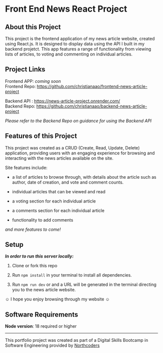 # Front End News React Project

## About this Project

This project is the frontend application of my news article website, created using React.js. It is designed to display data using the API I built in my backend projetct. This app features a range of functionality from viewing lists of articles, to voting and commenting on individual articles.

## Project Links

Frontend APP: _coming soon_<br/>
Frontend Repo: https://github.com/christianaao/frontend-news-article-project

Backend API : https://news-article-project.onrender.com/<br/>
Backend Repo: https://github.com/christianaao/backend-news-article-project

_Please refer to the Backend Repo on guidance for using the Backend API_

## Features of this Project

This project was created as a CRUD (Create, Read, Update, Delete) application, providing users with an engaging experience for browsing and interacting with the news articles available on the site.

Site features include:

* a list of articles to browse through, with details about the article such as author, date of creation, and vote and comment counts.

* individual articles that can be viewed and read

* a voting section for each individual article

* a comments section for each individual article

* functionality to add comments

_and more features to come!_

## Setup

**_In order to run this server locally:_**

1. Clone or fork this repo

2. Run `npm install` in your terminal to install all dependencies. 

3. Run `npm run dev` or and a URL will be generated in the terminal directing you to the news article website.

☺ I hope you enjoy browsing through my website ☺

## Software Requirements
**Node version**: 18 required or higher

---

This portfolio project was created as part of a Digital Skills Bootcamp in Software Engineering provided by [Northcoders](https://northcoders.com/)